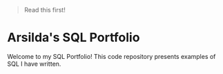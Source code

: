 >
> Read this first!
>


# Arsilda's SQL Portfolio
Welcome to my SQL Portfolio! This code repository presents examples of SQL I have written.  
